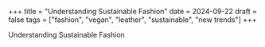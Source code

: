 +++
title = "Understanding Sustainable Fashion"
date = 2024-09-22
draft = false
tags = ["fashion", "vegan", "leather", "sustainable", "new trends"]
+++

Understanding Sustainable Fashion
